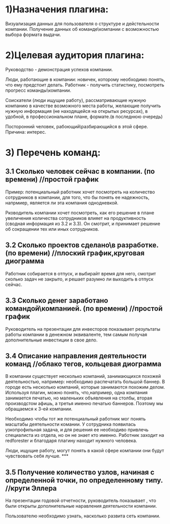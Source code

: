 
# 1)Назначения плагина:

Визуализация данных для пользователя о структуре и дейстельности компании. Получение данных об команде\компании с возможностью выбора формата выдачи. 


# 2)Целевая аудитория плагина:

Руководство - демонстрация успехов компании.

Люди, работающие в компании: новичек, которому необходимо понять, что ему предстоит делать. Работник - получить статистику, посмотреть прогресс команды\компании. 

Соискатели (люди ищущие работу), рассматривающие нужную компанию в качестве возможного места работы, желающие получить нужную информация (не находящейся на открытых ресурсах), в удобной, в профессиональном плане, формате.(в последнюю очередь)

Посторонний человек, рабоющий\разбирающийся в этой сфере. Причина: интерес. 

# 3) Перечень команд: 

## 3.1 Сколько человек сейчас в компании. (по времени) //простой график

Пример: потенциальный работник хочет посмотреть на количество сотрудников в компании, для того, что бы понять ее надежность, напрмиер, является ли эта компания однодневкой. 

Рководитель компании хочет посмотреть, как его решение в плане увеличения количества сотрудников влияет на продуктивность (сводная информация из 3.2 и 3.3). Он смотрит, и принимает решение об сокращении тех или иных сотрудников.


## 3.2 Сколько проектов сделано\в разработке. (по времени) //плоский график,круговая диограмма

Работник собирается в отпуск, и выбирайт время для него, смотрит сколько задач не закрыто, и решает разумно ли выходить в отпуск сейчас.

## 3.3 Сколько денег заработано командой\компанией. (по времени) //простой график

Руководитель на презентации для инвесторов показывает результаты работы компании в денежном эквиваленте, тем самым получая дополнительные инвестиции в свое дело.

## 3.4 Описание направления деятельности команд //облако тегов, кольцевая диограмма

В компании существует несколько компаний, занимающихся похожей деятельностью, например: необходимо распечатать большой баннер. В городе есть несколько компаний, которые занимаются похожим делом. Используя плагин, можно понять, что,например, одна компания занимается печатью, но маленьких объявления на столбы, вторая производстом афишь, а третья именно печатью баннеров. Поэтому мы обращаемся к 3-ей компании.

Необходимо чтобы тот же потенциальный работник мог понять масштабы деятельности комании.
У сотрудника появилась узкопрофильная задача, и для решения ее необходиво привлечь специалиста из отдела, но он не знает кто именно. Работник заходит на redforester и благодаря плагину находит нужного человека.


Люди, ищущие работу, могут понять в какой сфере компании они будут чувствовать себя лучше. ***

## 3.5 Получение количество узлов, начиная с определенной точки, по определенному типу. //круги Эллера

На презентации годовой отчетности, руководитель показывает , что были открыты дополнительные наравления деятельности компании.

Пользователю необходимо узнать, насколько развита сеть компании.

